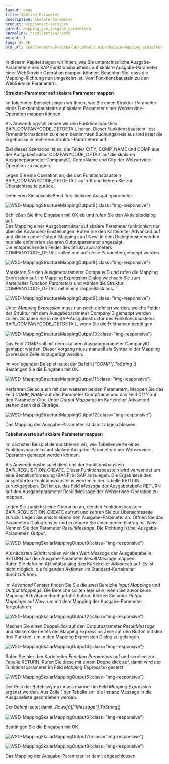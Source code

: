 ```yaml
---
layout: page
title: Skalare-Parameter
description: Skalare-Parameter
product: erpconnect-services
parent: mapping_von_ausgabe_parametern
permalink: /:collection/:path
weight: 1
lang: de_DE
old_url: /ERPConnect-Services-DE/default.aspx?pageid=mapping_einzelner_tabellenwerte
---
```


In diesem Kapitel zeigen wir Ihnen, wie Sie unterschiedliche Ausgabe-Parameter eines SAP Funktionsbausteins auf skalare Ausgabe-Parameter einer WebService Operation mappen können. Beachten Sie, dass die Mapping-Richtung nun umgekehrt ist: Vom Funktionsbaustein zu den WebService Parametern. 


**Struktur-Parameter auf skalare Parameter mappen**

Im folgenden Beispiel zeigen wir Ihnen, wie Sie einen Struktur-Parameter eines Funktionsbausteins auf skalare Parameter einer Webservice-Operation mappen können. 

Als Anwendungsfall ziehen wir den Funktionsbaustein BAPI_COMPANYCODE_GETDETAIL heran. Dieser Funktionsbaustein liest Firmeninformationen zu einem bestimmten Buchungskreis aus und listet die Ergebnisse in mehreren Struktur-Parametern auf.    

Ziel dieses Szenarios ist es, die Felder CITY, COMP_NAME und COMP aus der Ausgabestruktur COMPANYCODE_DETAIL auf die skalaren Ausgabeparameter CompanyID, CompName und City der Webservice-Operation zu mappen.  

Legen Sie eine Operation an, die den Funktionsbaustein BAPI_COMPANYCODE_GETDETAIL aufruft und kehren Sie zur Übersichtsseite zurück.. 

Definieren Sie anschließend Ihre skalaren Ausgabeparameter. 

![WSD-MappingStructureMappingOutput6](/img/content/WSD-MappingStructureMappingOutput6.png){:class="img-responsive"}

Schließen Sie Ihre Eingaben mit OK ab und rufen Sie den Aktivitätsdialog auf.<br> 
Das Mapping einer Ausgabestruktur auf skalare Parameter funktioniert nur über die Advanced-Einstellungen. Rufen Sie den Karteireiter Advanced auf und klicken unter Output-Mappings auf New. In dem Dialogfenster werden nun alle definierten skalaren Outputparameter angezeigt. <br>
Die entsprechenden Felder des Strukturparameters COMPANYCODE_DETAIL sollen nun auf diese Parameter gemappt werden.  

![WSD-MappingStructureMappingOutput8](/img/content/WSD-MappingStructureMappingOutput8.png){:class="img-responsive"}

Markieren Sie den Ausgabeparameter CompanyID und rufen die Mapping Expression auf. Im Mapping Expression Dialog wechseln Sie zum Karteireiter *Function Parameters* und wählen die Struktur COMPANYCODE_DETAIL mit einem Doppelklick aus. 

![WSD-MappingStructureMappingOutput9](/img/content/WSD-MappingStructureMappingOutput9.png){:class="img-responsive"}

Unter *Mapping Expression* muss nun noch definiert werden, welche Felder der Struktur mit dem Ausgabeparameter CompanyID gemappt werden sollen. Schauen Sie in die SAP-Ausgabestruktur des Funktionsbausteins BAPI_COMPANYCODE_GETDETAIL, wenn Sie die Feldnamen benötigen.

![WSD-MappingStructureMappingOutput10](/img/content/WSD-MappingStructureMappingOutput10.png){:class="img-responsive"}

Das Feld *COMP* soll mit dem skalaren Ausgabeparameter CompanyID gemappt werden. Dieser Vorgang muss manuell als Syntax in der Mapping Expression Zeile hinzugefügt werden. 

Im vorliegenden Beispiel lautet der Befehl *["COMP"].ToString* ()<br>
Bestätigen Sie die Eingaben mit OK.

![WSD-MappingStructureMappingOutput11](/img/content/WSD-MappingStructureMappingOutput11.png){:class="img-responsive"}

Verfahren Sie so auch mit den weiteren beiden Parametern. Mappen Sie das Feld *COMP_NAME* auf den Parameter CompName und das Feld *CITY* auf den Parameter City. Unter *Output Mappings* im Karteireiter Advanced stehen dann drei Einträge.

![WSD-MappingStructureMappingOutput12](/img/content/WSD-MappingStructureMappingOutput12.png){:class="img-responsive"}

Das Mapping der Ausgabe-Parameter ist damit abgeschlossen.
  

**Tabellenwerte auf skalare Parameter mappen** 


Im nächsten Beispiel demonstrieren wir, wie Tabellenwerte eines Funktionsbausteins auf skalare Ausgabe-Parameter einer Webservice-Operation gemappt werden können.

Als Anwendungsbeispiel dient uns der Funktionsbaustein BAPI_REQUISITION_CREATE. Dieser Funktionsbaustein wird verwendet um eine Bestellanforderung (BANF) in SAP anzulegen. Die Ergebnisse des ausgeführten Funktionsbausteins werden in der Tabelle RETURN zurückgegeben. Ziel ist es, das Feld *Message* der Ausgabetabelle RETURN auf den Ausgabeparameter ResultMessage der Webservice-Operation zu mappen.  

Legen Sie zunächst eine Operation an, die den Funktionsbaustein BAPI_REQUISITION_CREATE aufruft und kehren Sie zur Übersichtsseite zurück. Legen Sie anschließend den Ausgabe-Parameter an. Öffnen Sie das Parameters Dialogfenster und erzeugen Sie einen neuen Eintrag mit *New*. Nennen Sie den Parameter *ResultMessage*. Die Richtung ist bei Ausgabe-Parametern *Output*.  

![WSD-MappingSkalarMappingOutput9](/img/content/WSD-MappingSkalarMappingOutput9.png){:class="img-responsive"}

Als nächsten Schritt wollen wir den Wert *Message* der Ausgabetabelle RETURN auf den Ausgabe-Parameter *ResultMessage* mappen. <br>
Rufen Sie dafür im Aktivitätsdialog den Karteireiter *Advanced* auf. Es ist nicht möglich, die folgenden Aktionen im Standard-Karteireiter durchzuführen.<br>  
Im *Advanced* Fenster finden Sie Sie die zwei Bereiche *Input Mappings* und *Output Mappings*. Die Bereiche sollten leer sein, wenn Sie zuvor keine Mapping-Aktivitäten durchgeführt haben. Klicken Sie unter *Output Mappings* auf *New*, um mit dem Mapping der Ausgabe-Parameter fortzufahren.

![WSD-MappingSkalarMappingOutput2](/img/content/WSD-MappingSkalarMappingOutput2.png){:class="img-responsive"}

Machen Sie einen Doppelklick auf den Outputparameter *ResultMessage* und klicken Sie rechts der Mapping Expression Zeile auf den Button mit den drei Punkten, um in den Mapping Expression Dialog zu gelangen.

![WSD-MappingSkalarMappingOutput4](/img/content/WSD-MappingSkalarMappingOutput4.png){:class="img-responsive"}

Rufen Sie hier den Karteireiter *Function Parameters* auf und scrollen zur Tabelle RETURN. Rufen Sie diese mit einem Doppelklick auf, damit wird der Funktionsparameter im Feld *Mapping Expression* gesetzt. 

![WSD-MappingSkalarMappingOutput5](/img/content/WSD-MappingSkalarMappingOutput5.png){:class="img-responsive"}

Der Rest der Befehlssyntax muss manuell im Feld *Mapping Expression* ergänzt werden. Aus Zeile 1 der Tabelle soll die Instanz Message in die Ausgabeliste geschrieben werden. 

Der Befehl lautet damit .*Rows[0]["Message"].ToString*() 

![WSD-MappingSkalarMappingOutput6](/img/content/WSD-MappingSkalarMappingOutput6.png){:class="img-responsive"}

Bestätigen Sie die Eingaben mit OK.

![WSD-MappingSkalarMappingOutput7](/img/content/WSD-MappingSkalarMappingOutput7.png){:class="img-responsive"}

![WSD-MappingSkalarMappingOutput8](/img/content/WSD-MappingSkalarMappingOutput8.png){:class="img-responsive"}

Das Mapping der Ausgabe-Parameter ist damit abgeschlossen. 